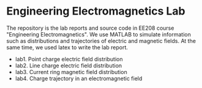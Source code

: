 # Engineering Electromagnetics Lab
The repository is the lab reports and source code in EE208 course "Engineering Electromagnetics". We use MATLAB to simulate information such as distributions and trajectories of electric and magnetic fields. At the same time, we used latex to write the lab report.

- lab1. Point charge electric field distribution
- lab2. Line charge electric field distribution
- lab3. Current ring magnetic field distribution
- lab4. Charge trajectory in an electromagnetic field
